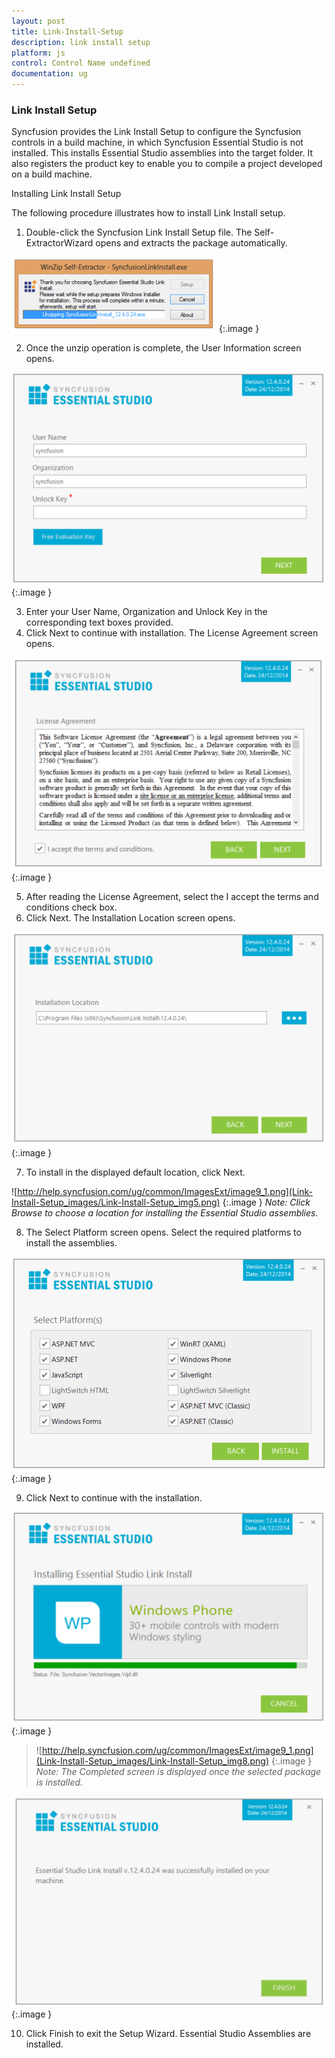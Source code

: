 ```yaml
---
layout: post
title: Link-Install-Setup
description: link install setup
platform: js
control: Control Name undefined
documentation: ug
---
```


### Link Install Setup

Syncfusion provides the Link Install Setup to configure the Syncfusion controls in a build machine, in which Syncfusion Essential Studio is not installed. This installs Essential Studio assemblies into the target folder. It also registers the product key to enable you to compile a project developed on a build machine. 

Installing Link Install Setup

The following procedure illustrates how to install Link Install setup.

1. Double-click the Syncfusion Link Install Setup file. The Self-ExtractorWizard opens and extracts the package automatically.



![](Link-Install-Setup_images/Link-Install-Setup_img1.png)
{:.image }




2. Once the unzip operation is complete, the User Information screen opens.



![](Link-Install-Setup_images/Link-Install-Setup_img2.png)
{:.image }




3. Enter your User Name, Organization and Unlock Key in the corresponding text boxes provided.
4. Click Next to continue with installation. The License Agreement screen opens.



![](Link-Install-Setup_images/Link-Install-Setup_img3.png)
{:.image }




5. After reading the License Agreement, select the I accept the terms and conditions check box.
6. Click Next. The Installation Location screen opens.



![](Link-Install-Setup_images/Link-Install-Setup_img4.png)
{:.image }




7. To install in the displayed default location, click Next.
> 
![http://help.syncfusion.com/ug/common/ImagesExt/image9_1.png](Link-Install-Setup_images/Link-Install-Setup_img5.png)
{:.image }
_Note: Click Browse to choose a location for installing the Essential Studio assemblies._

8. The Select Platform screen opens. Select the required platforms to install the assemblies.



![](Link-Install-Setup_images/Link-Install-Setup_img6.png)
{:.image }




9. Click Next to continue with the installation.



![](Link-Install-Setup_images/Link-Install-Setup_img7.png)
{:.image }


> ![http://help.syncfusion.com/ug/common/ImagesExt/image9_1.png](Link-Install-Setup_images/Link-Install-Setup_img8.png)
{:.image }
_Note: The Completed screen is displayed once the selected package is installed._



![](Link-Install-Setup_images/Link-Install-Setup_img9.png)
{:.image }




10. Click Finish to exit the Setup Wizard. Essential Studio Assemblies are installed.
